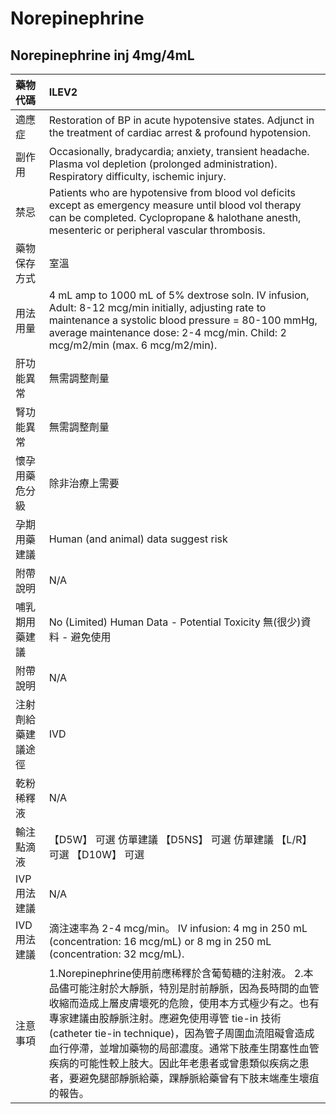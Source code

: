 # Norepinephrine

## Norepinephrine inj 4mg/4mL

| 藥物代碼           | ILEV2                                                                                                                                                                                                                                                                                                                                                                                                                                            |
|:-------------------|:-------------------------------------------------------------------------------------------------------------------------------------------------------------------------------------------------------------------------------------------------------------------------------------------------------------------------------------------------------------------------------------------------------------------------------------------------|
| 適應症             | Restoration of BP in acute hypotensive states. Adjunct in the treatment of cardiac arrest & profound hypotension.                                                                                                                                                                                                                                                                                                                                |
| 副作用             | Occasionally, bradycardia; anxiety, transient headache. Plasma vol depletion (prolonged administration). Respiratory difficulty, ischemic injury.                                                                                                                                                                                                                                                                                                |
| 禁忌               | Patients who are hypotensive from blood vol deficits except as emergency measure until blood vol therapy can be completed. Cyclopropane & halothane anesth, mesenteric or peripheral vascular thrombosis.                                                                                                                                                                                                                                        |
| 藥物保存方式       | 室溫                                                                                                                                                                                                                                                                                                                                                                                                                                             |
| 用法用量           | 4 mL amp to 1000 mL of 5% dextrose soln. IV infusion, Adult: 8-12 mcg/min initially, adjusting rate to maintenance a systolic blood pressure = 80-100 mmHg, average maintenance dose: 2-4 mcg/min.  Child: 2 mcg/m2/min (max. 6 mcg/m2/min).                                                                                                                                                                                                     |
| 肝功能異常         | 無需調整劑量                                                                                                                                                                                                                                                                                                                                                                                                                                     |
| 腎功能異常         | 無需調整劑量                                                                                                                                                                                                                                                                                                                                                                                                                                     |
| 懷孕用藥危分級     | 除非治療上需要                                                                                                                                                                                                                                                                                                                                                                                                                                   |
| 孕期用藥建議       | Human (and animal) data suggest risk                                                                                                                                                                                                                                                                                                                                                                                                             |
| 附帶說明           | N/A                                                                                                                                                                                                                                                                                                                                                                                                                                              |
| 哺乳期用藥建議     | No (Limited) Human Data - Potential Toxicity 無(很少)資料 - 避免使用                                                                                                                                                                                                                                                                                                                                                                             |
| 附帶說明           | N/A                                                                                                                                                                                                                                                                                                                                                                                                                                              |
| 注射劑給藥建議途徑 | IVD                                                                                                                                                                                                                                                                                                                                                                                                                                              |
| 乾粉稀釋液         | N/A                                                                                                                                                                                                                                                                                                                                                                                                                                              |
| 輸注點滴液         | 【D5W】 可選 仿單建議  【D5NS】 可選 仿單建議  【L/R】 可選  【D10W】 可選                                                                                                                                                                                                                                                                                                                                                                       |
| IVP 用法建議       | N/A                                                                                                                                                                                                                                                                                                                                                                                                                                              |
| IVD 用法建議       | 滴注速率為 2-4 mcg/min。 IV infusion: 4 mg in 250 mL (concentration: 16 mcg/mL) or 8 mg in 250 mL (concentration: 32 mcg/mL).                                                                                                                                                                                                                                                                                                                    |
| 注意事項           | 1.Norepinephrine使用前應稀釋於含葡萄糖的注射液。 2.本品儘可能注射於大靜脈，特別是肘前靜脈，因為長時間的血管收縮而造成上層皮膚壞死的危險，使用本方式極少有之。也有專家建議由股靜脈注射。應避免使用導管 tie-in 技術(catheter tie-in technique)，因為管子周圍血流阻礙會造成血行停滯，並增加藥物的局部濃度。通常下肢產生閉塞性血管疾病的可能性較上肢大。因此年老患者或曾患類似疾病之患者，要避免腿部靜脈給藥，踝靜脈給藥曾有下肢末端產生壞疽的報告。 |

